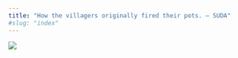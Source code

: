 ```yaml
---
title: "How the villagers originally fired their pots. – SUDA"
#slug: "index"
---
```


[![](/wp-content/PICT2139-300x225.jpg)](/wp-content/PICT2139.jpg)
